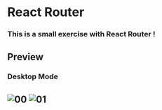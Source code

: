 # React Router

### This is a small exercise with **React Router** !

## Preview
### Desktop Mode
![00](https://user-images.githubusercontent.com/100797809/207311512-17dc19fb-d3f7-4418-915f-fcc5ec57c60a.png)
![01](https://user-images.githubusercontent.com/100797809/207311163-1b8272f2-60b4-4eaa-bada-f2107482b782.png)
----
